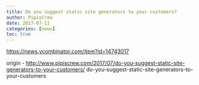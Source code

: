 ```yaml
---
title: Do you suggest static site generators to your customers?
author: PipisCrew
date: 2017-07-11
categories: [news]
toc: true
---
```


https://news.ycombinator.com/item?id=14743017

origin - http://www.pipiscrew.com/2017/07/do-you-suggest-static-site-generators-to-your-customers/ do-you-suggest-static-site-generators-to-your-customers